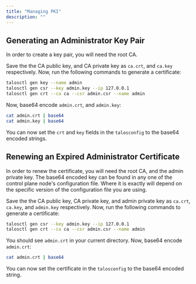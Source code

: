 ```yaml
---
title: "Managing PKI"
description: ""
---
```


## Generating an Administrator Key Pair

In order to create a key pair, you will need the root CA.

Save the the CA public key, and CA private key as `ca.crt`, and `ca.key` respectively.
Now, run the following commands to generate a certificate:

```bash
talosctl gen key --name admin
talosctl gen csr --key admin.key --ip 127.0.0.1
talosctl gen crt --ca ca --csr admin.csr --name admin
```

Now, base64 encode `admin.crt`, and `admin.key`:

```bash
cat admin.crt | base64
cat admin.key | base64
```

You can now set the `crt` and `key` fields in the `talosconfig` to the base64 encoded strings.

## Renewing an Expired Administrator Certificate

In order to renew the certificate, you will need the root CA, and the admin private key.
The base64 encoded key can be found in any one of the control plane node's configuration file.
Where it is exactly will depend on the specific version of the configuration file you are using.

Save the the CA public key, CA private key, and admin private key as `ca.crt`, `ca.key`, and `admin.key` respectively.
Now, run the following commands to generate a certificate:

```bash
talosctl gen csr --key admin.key --ip 127.0.0.1
talosctl gen crt --ca ca --csr admin.csr --name admin
```

You should see `admin.crt` in your current directory.
Now, base64 encode `admin.crt`:

```bash
cat admin.crt | base64
```

You can now set the certificate in the `talosconfig` to the base64 encoded string.
